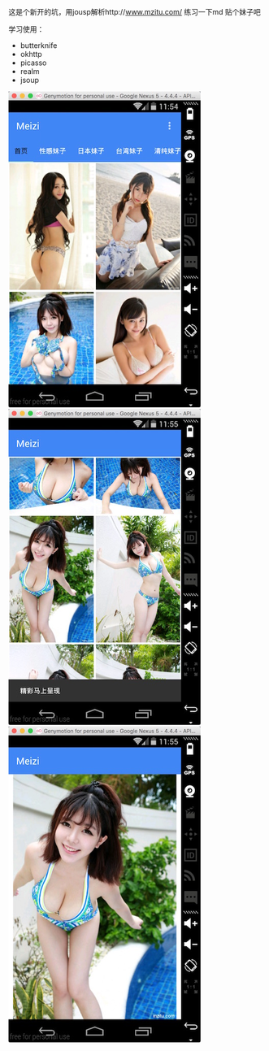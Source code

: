 这是个新开的坑，用jousp解析http://www.mzitu.com/
练习一下md
贴个妹子吧

学习使用：
* butterknife
* okhttp
* picasso
* realm
* jsoup

![](https://github.com/70kg/Meizi/blob/master/screenshots/111.jpeg)
![](https://github.com/70kg/Meizi/blob/master/screenshots/2222.jpeg)
![](https://github.com/70kg/Meizi/blob/master/screenshots/333.jpeg)


